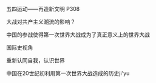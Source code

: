 
五四运动——再造新文明 P308

大战对共产主义潮流的影响？

中国的参战使得第一次世界大战成为了真正意义上的世界大战

国际史视角

重新认同自我，认识世界

中国在20世纪初利用第一次世界大战造成的历史ji'yu